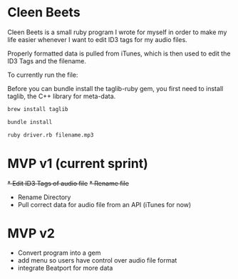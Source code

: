 # Cleen Beets

Cleen Beets is a small ruby program I wrote for myself in order to make my life easier whenever I want to edit ID3 tags for my audio files.

Properly formatted data is pulled from iTunes, which is then used to edit the ID3 Tags and the filename.

To currently run the file:

Before you can bundle install the taglib-ruby gem, you first need to install taglib, the C++ library for meta-data.

```bash
brew install taglib

bundle install

ruby driver.rb filename.mp3
```


# MVP v1 (current sprint)
~~* Edit ID3 Tags of audio file~~
~~* Rename file~~
* Rename Directory
* Pull correct data for audio file from an API (iTunes for now)

# MVP v2
* Convert program into a gem
* add menu so users have control over audio file format
* integrate Beatport for more data



